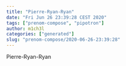 ```yaml
---
title: "Pierre-Ryan-Ryan"
date: "Fri Jun 26 23:39:28 CEST 2020"
tags: ["prenom-compose", "pipotron"]
author: m1ch3l
categories: ["generated"]
slug: "prenom-compose/2020-06-26-23:39:28"
---
```


Pierre-Ryan-Ryan
